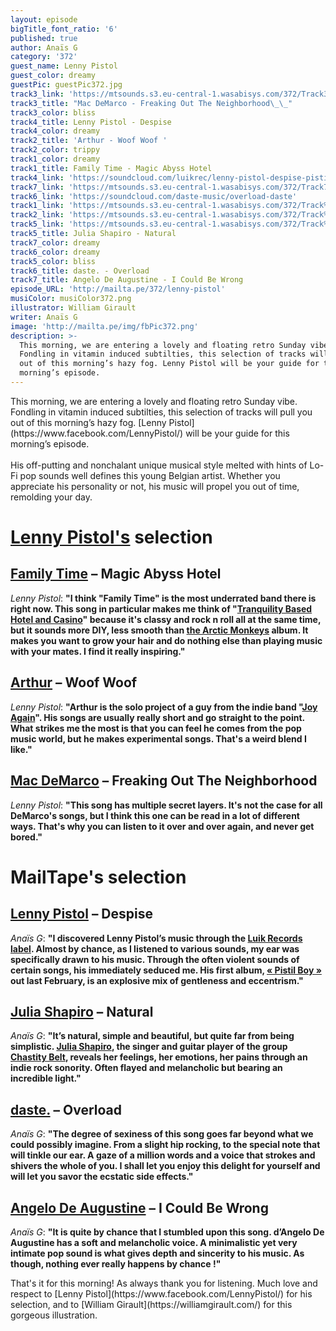 ```yaml
---
layout: episode
bigTitle_font_ratio: '6'
published: true
author: Anaïs G
category: '372'
guest_name: Lenny Pistol
guest_color: dreamy
guestPic: guestPic372.jpg
track3_link: 'https://mtsounds.s3.eu-central-1.wasabisys.com/372/Track3.mp3'
track3_title: "Mac DeMarco - Freaking Out The Neighborhood\_\_"
track3_color: bliss
track4_title: Lenny Pistol - Despise
track4_color: dreamy
track2_title: 'Arthur - Woof Woof '
track2_color: trippy
track1_color: dreamy
track1_title: Family Time - Magic Abyss Hotel
track4_link: 'https://soundcloud.com/luikrec/lenny-pistol-despise-pistil-boy'
track7_link: 'https://mtsounds.s3.eu-central-1.wasabisys.com/372/Track7.mp3'
track6_link: 'https://soundcloud.com/daste-music/overload-daste'
track1_link: 'https://mtsounds.s3.eu-central-1.wasabisys.com/372/Track%201.mp3'
track2_link: 'https://mtsounds.s3.eu-central-1.wasabisys.com/372/Track%202.mp3'
track5_link: 'https://mtsounds.s3.eu-central-1.wasabisys.com/372/Track%205.mp3'
track5_title: Julia Shapiro - Natural
track7_color: dreamy
track6_color: dreamy
track5_color: bliss
track6_title: daste. - Overload
track7_title: Angelo De Augustine - I Could Be Wrong
episode_URL: 'http://mailta.pe/372/lenny-pistol'
musiColor: musiColor372.png
illustrator: William Girault
writer: Anaïs G
image: 'http://mailta.pe/img/fbPic372.png'
description: >-
  This morning, we are entering a lovely and floating retro Sunday vibe.
  Fondling in vitamin induced subtilties, this selection of tracks will pull you
  out of this morning’s hazy fog. Lenny Pistol will be your guide for this
  morning’s episode.
---
```

<p id="introduction">This morning, we are entering a lovely and floating retro Sunday vibe. Fondling in vitamin induced subtilties, this selection of tracks will pull you out of this morning’s hazy fog. [Lenny Pistol](https://www.facebook.com/LennyPistol/) will be your guide for this morning’s episode. 
<br><br>
His off-putting and nonchalant unique musical style melted with hints of  Lo-Fi pop sounds well defines this young Belgian artist. Whether you appreciate his personality or not,  his music will propel you out of time, remolding your day. 
</p>

# [Lenny Pistol's](https://lennypistol.bandcamp.com/) selection

## [Family Time](https://www.facebook.com/familytimeband/) – Magic Abyss Hotel
_Lenny Pistol_: **"**I think "Family Time" is the most underrated band there is right now. This song in particular makes me think of "[Tranquility Based Hotel and Casino](https://fr.wikipedia.org/wiki/Tranquility_Base_Hotel_and_Casino)" because it's classy and rock n roll all at the same time, but it sounds more DIY, less smooth than [the Arctic Monkeys](https://www.arcticmonkeys.com/) album. It makes you want to grow your hair and do nothing else than playing music with your mates. I find it really inspiring.**"**

## [Arthur](https://plzmakeitruins.bandcamp.com/album/woof-woof) – Woof Woof
_Lenny Pistol_: **"**Arthur is the solo project of a guy from the indie band "[Joy Again](https://joyagain.bandcamp.com/)". His songs are usually really short and go straight to the point. What strikes me the most is that you can feel he comes from the pop music world, but he makes experimental songs. That's a weird blend I like.**"**

## [Mac DeMarco](https://www.facebook.com/MacDeMarcoBand/) – Freaking Out The Neighborhood  
_Lenny Pistol_: **"**This song has multiple secret layers. It's not the case for all DeMarco's songs, but I think this one can be read in a lot of different ways. That's why you can listen to it over and over again, and never get bored.**"**


# MailTape's selection

## [Lenny Pistol](https://www.instagram.com/lennypistolito/?fbclid=IwAR0IOt8VPxQeqGWRIaR5QR3FeDxqM14be7xyNg36_C8PfZykV3Ue-jgyGI0) – Despise
_Anaïs G_: **"**I discovered Lenny Pistol’s music through the [Luik Records label](https://luikrec.bandcamp.com/). Almost by chance, as I listened to various sounds, my ear was specifically drawn to his music. Through the often violent sounds of certain songs, his immediately seduced me. His first album, [« Pistil Boy »](https://lennypistol.bandcamp.com/album/pistil-boy-ep) out last February, is an explosive mix of gentleness and eccentrism.**"**

## [Julia Shapiro](https://twitter.com/cool__slut?lang=fr) – Natural
_Anaïs G_: **"**It’s natural, simple and beautiful, but quite far from being simplistic. [Julia Shapiro](https://juliashapiro.bandcamp.com/), the singer and guitar player of the group [Chastity Belt](https://chastity-belt.bandcamp.com/), reveals her feelings, her emotions, her pains through an indie rock sonority. Often flayed and melancholic but bearing an incredible light.**"**

## [daste.](https://soundcloud.com/daste-music) – Overload
_Anaïs G_: **"**The degree of sexiness of this song goes far beyond what we could possibly imagine. From a slight hip rocking, to the special note that will tinkle our ear. A gaze of a million words and a voice that strokes and shivers the whole of you. I shall let you enjoy this delight for yourself and will let you savor the ecstatic side effects.**"**

##  [Angelo De Augustine](https://soundcloud.com/angelo-de-augustine) – I Could Be Wrong 
_Anaïs G_: **"**It is quite by chance that I stumbled upon this song. d’Angelo De Augustine has a soft and melancholic voice. A minimalistic yet very intimate pop sound is what gives depth and sincerity to his music. As though, nothing ever really happens by chance !**"**


<p id="outroduction">That's it for this morning! As always thank you for listening. Much love and respect to [Lenny Pistol](https://www.facebook.com/LennyPistol/) for his selection, and to [William Girault](https://williamgirault.com/) for this gorgeous illustration. </p>
